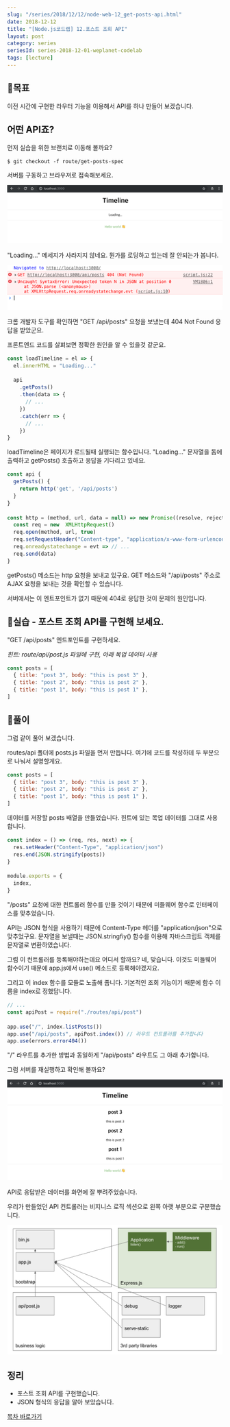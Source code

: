 ```yaml
---
slug: "/series/2018/12/12/node-web-12_get-posts-api.html"
date: 2018-12-12
title: "[Node.js코드랩] 12.포스트 조회 API"
layout: post
category: series
seriesId: series-2018-12-01-weplanet-codelab
tags: [lecture]
---
```


## 🌳목표

이전 시간에 구현한 라우터 기능을 이용해서 API를 하나 만들어 보겠습니다.

## 어떤 API죠?

먼저 실습을 위한 브랜치로 이동해 볼까요?

```
$ git checkout -f route/get-posts-spec
```

서버를 구동하고 브라우져로 접속해보세요.

![](/assets/imgs/2018/12/12/result_1.png)

"Loading..." 메세지가 사라지지 않네요.
뭔가를 로딩하고 있는데 잘 안되는가 봅니다.

![](/assets/imgs/2018/12/12/result_2.png)

크롬 개발자 도구를 확인하면 "GET /api/posts" 요청을 보냈는데 404 Not Found 응답을 받았군요.

프론트엔드 코드를 살펴보면 정확한 원인을 알 수 있을것 같군요.

```js
const loadTimeline = el => {
  el.innerHTML = "Loading..."

  api
    .getPosts()
    .then(data => {
      // ...
    })
    .catch(err => {
      // ...
    })
}
```

loadTimeline은 페이지가 로드될때 실행되는 함수입니다.
"Loading..." 문자열을 돔에 출력하고 getPosts() 호출하고 응답을 기다리고 있네요.

```js
const api {
  getPosts() {
    return http('get', '/api/posts')
  }
}

const http = (method, url, data = null) => new Promise((resolve, reject) => {
  const req = new  XMLHttpRequest()
  req.open(method, url, true)
  req.setRequestHeader("Content-type", "application/x-www-form-urlencoded");
  req.onreadystatechange = evt => // ...
  req.send(data)
}
```

getPosts() 메소드는 http 요청을 보내고 있구요.
GET 메소드와 "/api/posts" 주소로 AJAX 요청을 보내는 것을 확인할 수 있습니다.

서버에서는 이 엔트포인트가 없기 때문에 404로 응답한 것이 문제의 원인입니다.

## 🐤실습 - 포스트 조회 API를 구현해 보세요.

"GET /api/posts" 엔드포인트를 구현하세요.

_힌트: route/api/post.js 파일에 구현, 아래 목업 데이터 사용_

```js
const posts = [
  { title: "post 3", body: "this is post 3" },
  { title: "post 2", body: "this is post 2" },
  { title: "post 1", body: "this is post 1" },
]
```

## 🐤풀이

그럼 같이 풀어 보겠습니다.

routes/api 폴더에 posts.js 파일을 먼저 만듭니다.
여기에 코드를 작성하데 두 부분으로 나눠서 설명할게요.

```js
const posts = [
  { title: "post 3", body: "this is post 3" },
  { title: "post 2", body: "this is post 2" },
  { title: "post 1", body: "this is post 1" },
]
```

데이터를 저장할 posts 배열을 만들었습니다.
힌트에 있는 목업 데이터를 그대로 사용합니다.

```js
const index = () => (req, res, next) => {
  res.setHeader("Content-Type", "application/json")
  res.end(JSON.stringify(posts))
}

module.exports = {
  index,
}
```

"/posts" 요청에 대한 컨트롤러 함수를 만들 것이기 때문에 미들웨어 함수로 인터페이스를 맞추었습니다.

API는 JSON 형식을 사용하기 때문에 Content-Type 헤더를 "application/json"으로 맞추었구요.
문자열을 보낼때는 JSON.stringfiy() 함수를 이용해 자바스크립트 객체를 문자열로 변환하였습니다.

그럼 이 컨트롤러를 등록해야하는데요 어디서 할까요?
네, 맞습니다. 이것도 미들웨어 함수이기 때문에 app.js에서 use() 메소드로 등록해야겠지요.

그리고 이 index 함수를 모듈로 노출해 줍니다.
기본적인 조회 기능이기 때문에 함수 이름을 index로 정했답니다.

```js
// ...
const apiPost = require("./routes/api/post")

app.use("/", index.listPosts())
app.use("/api/posts", apiPost.index()) // 라우트 컨트롤러를 추가합니다
app.use(errors.error404())
```

"/" 라우트를 추가한 방법과 동일하게 "/api/posts" 라우트도 그 아래 추가합니다.

그럼 서버를 재실행하고 확인해 볼까요?

![](/assets/imgs/2018/12/12/result_3.png)

API로 응답받은 데이터를 화면에 잘 뿌려주었습니다.

우리가 만들었던 API 컨트롤러는 비지니스 로직 섹션으로 왼쪽 아랫 부분으로 구분했습니다.

![](/assets/imgs/2018/12/12/struct.png)

## 정리

- 포스트 조회 API를 구현했습니다.
- JSON 형식의 응답을 알아 보았습니다.

[목차 바로가기](/series/2018/12/01/node-web-0_index.html)
